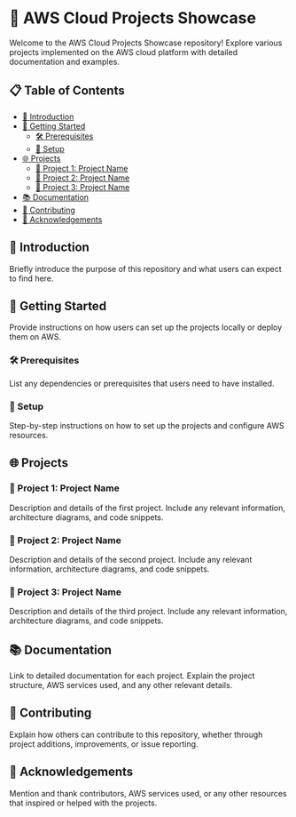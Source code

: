 # 🚀 AWS Cloud Projects Showcase

Welcome to the AWS Cloud Projects Showcase repository! Explore various projects implemented on the AWS cloud platform with detailed documentation and examples.

## 📋 Table of Contents

- [👋 Introduction](#introduction)
- [🚀 Getting Started](#getting-started)
  - [🛠️ Prerequisites](#prerequisites)
  - [🚀 Setup](#setup)
- [🌐 Projects](#projects)
  - [🌟 Project 1: Project Name](https://github.com/hicodingspartan/project1/tree/afd0a9e680d51d7e9f3639a1e47a446caed3951e)
  - [🌟 Project 2: Project Name](#project-2-project-name)
  - [🌟 Project 3: Project Name](#project-3-project-name)
- [📚 Documentation](#documentation)
- [🤝 Contributing](#contributing)
- [🙏 Acknowledgements](#acknowledgements)

## 👋 Introduction

Briefly introduce the purpose of this repository and what users can expect to find here.

## 🚀 Getting Started

Provide instructions on how users can set up the projects locally or deploy them on AWS.

### 🛠️ Prerequisites

List any dependencies or prerequisites that users need to have installed.

### 🚀 Setup

Step-by-step instructions on how to set up the projects and configure AWS resources.

## 🌐 Projects

### 🌟 Project 1: Project Name

Description and details of the first project. Include any relevant information, architecture diagrams, and code snippets.

### 🌟 Project 2: Project Name

Description and details of the second project. Include any relevant information, architecture diagrams, and code snippets.

### 🌟 Project 3: Project Name

Description and details of the third project. Include any relevant information, architecture diagrams, and code snippets.

## 📚 Documentation

Link to detailed documentation for each project. Explain the project structure, AWS services used, and any other relevant details.

## 🤝 Contributing

Explain how others can contribute to this repository, whether through project additions, improvements, or issue reporting.

## 🙏 Acknowledgements

Mention and thank contributors, AWS services used, or any other resources that inspired or helped with the projects.
